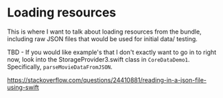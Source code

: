 # Loading resources
This is where I want to talk about loading resources from the bundle, including raw JSON files that would be used for initial data/ testing.

TBD - If you would like example's that I don't exactly want to go in to right now, look into the StorageProvider3.swift class in `CoreDataDemo1`. Specifically, `parseMovieDataFromJSON`. 

https://stackoverflow.com/questions/24410881/reading-in-a-json-file-using-swift 